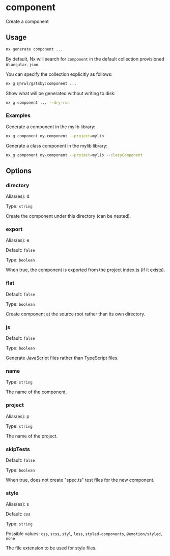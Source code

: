 # component

Create a component

## Usage

```bash
nx generate component ...
```

By default, Nx will search for `component` in the default collection provisioned in `angular.json`.

You can specify the collection explicitly as follows:

```bash
nx g @nrwl/gatsby:component ...
```

Show what will be generated without writing to disk:

```bash
nx g component ... --dry-run
```

### Examples

Generate a component in the mylib library:

```bash
nx g component my-component --project=mylib
```

Generate a class component in the mylib library:

```bash
nx g component my-component --project=mylib --classComponent
```

## Options

### directory

Alias(es): d

Type: `string`

Create the component under this directory (can be nested).

### export

Alias(es): e

Default: `false`

Type: `boolean`

When true, the component is exported from the project index.ts (if it exists).

### flat

Default: `false`

Type: `boolean`

Create component at the source root rather than its own directory.

### js

Default: `false`

Type: `boolean`

Generate JavaScript files rather than TypeScript files.

### name

Type: `string`

The name of the component.

### project

Alias(es): p

Type: `string`

The name of the project.

### skipTests

Default: `false`

Type: `boolean`

When true, does not create "spec.ts" test files for the new component.

### style

Alias(es): s

Default: `css`

Type: `string`

Possible values: `css`, `scss`, `styl`, `less`, `styled-components`, `@emotion/styled`, `none`

The file extension to be used for style files.
